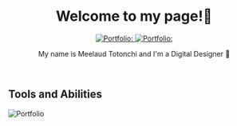 <h1 align="center">Welcome to my page!👋</h1> 
<div align="center">
    <a href="www.linkedin.com/in/meelaud-totonchi">
        <img alt="Portfolio:" src="https://img.shields.io/badge/Linkedin-Contact Me-blue">
    </a>
    <a href="https://meelaudtoto.ca/">
        <img alt="Portfolio:" src="https://img.shields.io/badge/Portfolio:-Visit Meelaud's Website-green">
    </a>
</div>
<p></p>
<p align="center">
    My name is Meelaud Totonchi and I'm a Digital Designer 🎨
</p>
<br>

<h2>Tools and Abilities</h2>
<p>
    <img alt="Portfolio" src="https://img.shields.io/badge/with%20a%20logo-grey?style=for-the-badge&logo=javascript">
</p>

<!--
Here are some ideas to get you started:

- 🔭 I’m currently working on ...
- 🌱 I’m currently learning ...
- 👯 I’m looking to collaborate on ...
- 🤔 I’m looking for help with ...
- 💬 Ask me about ...
- 📫 How to reach me: ...
- 😄 Pronouns: ...
- ⚡ Fun fact: ...
-->
